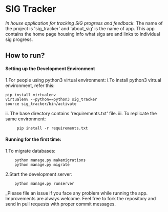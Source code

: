 # SIG Tracker
_In house application for tracking SIG progress and feedback._
The name of the project is 'sig_tracker' and 'about_sig’ is the name of app. 
This app contains the home page housing info what sigs are and links to individual sig progress.
## How to run?
#### Setting up the Development Environment
1.For people using python3 virtual environment:
i.To install python3 virtual environment, refer this:
    
    pip install virtualenv
    virtualenv --python==python3 sig_tracker
    source sig_tracker/bin/activate 
ii.	The base directory contains 'requirements.txt' file.
iii. To replicate the same environment:   

         pip install -r requirements.txt
#### Running for the first time:
1.To migrate databases:

        python manage.py makemigrations
        python manage.py migrate
        
2.Start the development server:
     
        python manage.py runserver
_Please file an issue if you face any problem while running the app. Improvements are always welcome. Feel free to fork the repository and send in pull requests with proper commit messages.

